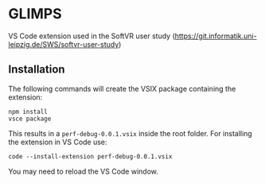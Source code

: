 # GLIMPS
VS Code extension used in the SoftVR user study (https://git.informatik.uni-leipzig.de/SWS/softvr-user-study)

## Installation

The following commands will create the VSIX package containing the extension:
```
npm install
vsce package
```
This results in a `perf-debug-0.0.1.vsix` inside the root folder.
For installing the extension in VS Code use:
```
code --install-extension perf-debug-0.0.1.vsix
```
You may need to reload the VS Code window.

